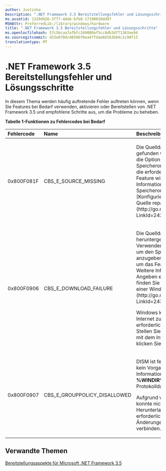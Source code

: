 ```yaml
---
author: Justinha
Description: ".NET Framework 3.5 Bereitstellungsfehler und Lösungsschritte"
ms.assetid: 1320d926-3ff7-4deb-b7b8-17190028dd97
MSHAttr: PreferredLib:/library/windows/hardware
title: ".NET Framework 3.5 Bereitstellungsfehler und Lösungsschritte"
ms.openlocfilehash: 57c5bcaa7afbfc249000af5cc8db3df71363ae94
ms.sourcegitcommit: d33e870dc4850bf0ea47fdae0d163b04c1c90f15
translationtype: MT
---
```

# <a name="net-framework-35-deployment-errors-and-resolution-steps"></a>.NET Framework 3.5 Bereitstellungsfehler und Lösungsschritte


In diesem Thema werden häufig auftretende Fehler auftreten können, wenn Sie Features bei Bedarf verwenden, aktivieren oder Bereitstellen von .NET Framework 3.5 und empfohlene Schritte aus, um die Probleme zu beheben.

**Tabelle 1-Funktionen zu Fehlercodes bei Bedarf**

<table>
<colgroup>
<col width="25%" />
<col width="25%" />
<col width="25%" />
<col width="25%" />
</colgroup>
<thead>
<tr class="header">
<th align="left">Fehlercode</th>
<th align="left">Name</th>
<th align="left">Beschreibung</th>
<th align="left">Lösungsschritte</th>
</tr>
</thead>
<tbody>
<tr class="odd">
<td align="left"><p>0x800F081F</p></td>
<td align="left"><p>CBS_E_SOURCE_MISSING</p></td>
<td align="left"><p>Die Quelldateien konnte nicht gefunden werden. Verwenden Sie die Option <strong>Quelle</strong> , um den Speicherort der Dateien anzugeben, die erforderlich sind, um das Feature wiederherstellen. Weitere Informationen zum Angeben eines Speicherorts Quelle finden Sie unter [Konfigurieren einer Windows-Quelle reparieren](http://go.microsoft.com/fwlink/?LinkId=243077).</p></td>
<td align="left"><p>Stellen Sie sicher, dass die angegebene Quelle die erforderlichen Dateien verfügt. Das Argument Source sollten <strong>\sources\sxs Ordner</strong> auf dem Installationsmedium oder die Windows-Ordner für eine bereitgestellte Abbild (beispielsweise <strong>c:\mount\windows</strong> für ein Bild zu <strong>c:\mount</strong>bereitgestellt) verweisen.</p></td>
</tr>
<tr class="even">
<td align="left"><p>0x800F0906</p></td>
<td align="left"><p>CBS_E_DOWNLOAD_FAILURE</p></td>
<td align="left"><p>Die Quelldateien konnte nicht heruntergeladen werden. Verwenden Sie die Option <strong>Quelle</strong> , um den Speicherort der Dateien anzugeben, die erforderlich sind, um das Feature wiederherzustellen. Weitere Informationen zum Angeben eines Speicherorts Quelle finden Sie unter [Konfigurieren einer Windows-Quelle reparieren](http://go.microsoft.com/fwlink/?LinkId=243077).</p>
<p>Windows konnte nicht mit dem Internet zum Herunterladen der erforderlichen Dateien verbinden. Stellen Sie sicher, dass das System mit dem Internet verbunden ist, und klicken Sie auf <strong>Wiederholen</strong>.</p></td>
<td align="left"><p>Stellen Sie sicher, dass die Computer oder Server mit Windows Update verbunden ist und Sie so Navigieren zur <strong>http://update.microsoft.com</strong>können. Wenn WSUS zum Verwalten von Updates für diesen Computer verwendet wird, stellen Sie sicher, dass der Gruppenrichtlinieneinstellung <strong>Kontakt Windows Update direkt an die zum Herunterladen von Inhalten der Reparatur anstelle von Windows Server Update Services (WSUS)</strong> aktiviert ist.</p></td>
</tr>
<tr class="odd">
<td align="left"><p>0x800F0907</p></td>
<td align="left"><p>CBS_E_GROUPPOLICY_DISALLOWED</p></td>
<td align="left"><p>DISM ist fehlgeschlagen. Es wurde kein Vorgang ausgeführt. Weitere Informationen finden Sie unter <strong>%WINDIR%\logs\DISM\dism.log</strong>die Protokolldatei.</p>
<p>Aufgrund von Netzwerkrichtlinien konnte nicht mit dem Internet zum Herunterladen von Dateien erforderlich, um den angeforderten Änderungen auszuführen Windows verbinden.</p></td>
<td align="left"><p>Fordern Sie die gruppenrichtlinieneinstellung <strong>Angeben von Einstellungen für optionale Komponenteninstallation und Komponente reparieren</strong> einer direkten Unterstützung mit Ihrem Netzwerkadministrator erhalten haben.</p></td>
</tr>
</tbody>
</table>

 

## <a name="span-idrelatedtopicsspanrelated-topics"></a><span id="related_topics"></span>Verwandte Themen


[Bereitstellungsaspekte für Microsoft .NET Framework 3.5](microsoft-net-framework-35-deployment-considerations.md)

 

 






